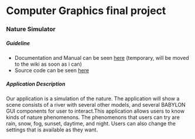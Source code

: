 # Computer Graphics final project
### Nature Simulator

##### Guideline
- Documentation and Manual can be seen [here](https://github.com/regitaisd/cgfp/blob/master/documentation/Final%20Project%20Report%20-%20Nathania%20Kezia%2C%20Sefira%20Karina%2C%20Regita%20Isada.pdf) (temporary, will be moved to the wiki as soon as i can)
- Source code can be seen [here](https://github.com/regitaisd/cgfp/blob/master/final%20project/fpCG.html)

##### Application Description
Our application is a simulation of the nature. The application will show a  scene consists of a river with several other models, and several BABYLON GUI components for user to interact.This application allows users to know kinds of nature phenomenons. The phenomenons that users can try are rain, snow, fog, sunset, daytime, and night. Users can also change the settings that is available as they want.
